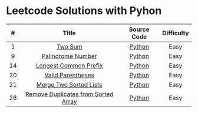 # Leetcode Solutions with Pyhon

| # | Title | Source Code | Difficulty |
|:---:|:---:|:---:|:---:|
| 1 | [Two Sum](https://leetcode.com/problems/two-sum/)  | [Python](01_twoSum.py) | Easy |
| 9 | [Palindrome Number](https://leetcode.com/problems/palindrome-number/)  | [Python](09_palindromeNumber.py) | Easy |
| 14 | [Longest Common Prefix](https://leetcode.com/problems/longest-common-prefix/)  | [Python](14_longestCommonPrefix.py) | Easy |
| 20 | [Valid Parentheses](https://leetcode.com/problems/longest-common-prefix/)  | [Python](20_validParentheses.py) | Easy |
| 21 | [Merge Two Sorted Lists](https://leetcode.com/problems/merge-two-sorted-lists/)  | [Python](21_mergeTwoLists.py) | Easy |
| 26 | [Remove Duplicates from Sorted Array](https://leetcode.com/problems/remove-duplicates-from-sorted-array/)  | [Python](26_removeDuplicates.py) | Easy |